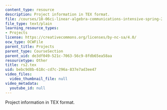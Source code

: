 ```yaml
---
content_type: resource
description: Project information in TEX format.
file: /courses/18-06ci-linear-algebra-communications-intensive-spring-2004/bebc9d8b618ccd7c296a837e7ad3ee47_rs2.tex
file_type: text/plain
learning_resource_types:
- Projects
license: https://creativecommons.org/licenses/by-nc-sa/4.0/
ocw_type: OCWFile
parent_title: Projects
parent_type: CourseSection
parent_uid: de3df049-521c-7063-56c9-8fdb65ea58aa
resourcetype: Other
title: rs2.tex
uid: bebc9d8b-618c-cd7c-296a-837e7ad3ee47
video_files:
  video_thumbnail_file: null
video_metadata:
  youtube_id: null
---
```

Project information in TEX format.